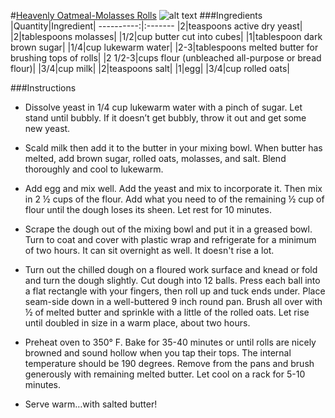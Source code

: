 #[Heavenly Oatmeal-Molasses Rolls](http://food52.com/recipes/8298-heavenly-oatmeal-molasses-rolls)
![alt text](https://images.food52.com/nVEort7wX-MAO-6dZ6PA_n6KMhU=/753x502/e758a4de-c2c0-4045-868d-261ebeb00d7d--2014-1030_molasses-rolls-008.jpg)
###Ingredients
|Quantity|Ingredient|
----------:|:-------
|2|teaspoons active dry yeast|
|2|tablespoons molasses|
|1/2|cup butter cut into cubes|
|1|tablespoon dark brown sugar|
|1/4|cup lukewarm water|
|2-3|tablespoons melted butter for brushing tops of rolls|
|2 1/2-3|cups flour (unbleached all-purpose or bread flour)|
|3/4|cup milk|
|2|teaspoons salt|
|1|egg|
|3/4|cup rolled oats|

###Instructions

* Dissolve yeast in 1/4 cup lukewarm water with a pinch of sugar. Let stand until bubbly. If it doesn’t get bubbly, throw it out and get some new yeast.

* Scald milk then add it to the butter in your mixing bowl. When butter has melted, add brown sugar, rolled oats, molasses, and salt. Blend thoroughly and cool to lukewarm.

* Add egg and mix well. Add the yeast and mix to incorporate it. Then mix in 2 ½ cups of the flour. Add what you need to of the remaining ½ cup of flour until the dough loses its sheen. Let rest for 10 minutes.

* Scrape the dough out of the mixing bowl and put it in a greased bowl. Turn to coat and cover with plastic wrap and refrigerate for a minimum of two hours. It can sit overnight as well. It doesn't rise a lot.

* Turn out the chilled dough on a floured work surface and knead or fold and turn the dough slightly. Cut dough into 12 balls. Press each ball into a flat rectangle with your fingers, then roll up and tuck ends under. Place seam-side down in a well-buttered 9 inch round pan. Brush all over with ½ of melted butter and sprinkle with a little of the rolled oats. Let rise until doubled in size in a warm place, about two hours.

* Preheat oven to 350° F. Bake for 35-40 minutes or until rolls are nicely browned and sound hollow when you tap their tops. The internal temperature should be 190 degrees. Remove from the pans and brush generously with remaining melted butter. Let cool on a rack for 5-10 minutes.

* Serve warm…with salted butter!
